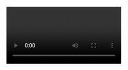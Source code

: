 <video src="https://github.com/Ritikkumar992/CameraApp/assets/75531808/691837be-20d6-4b49-a321-898271ad5b42"></video>



